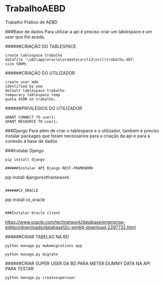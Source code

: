 # TrabalhoAEBD
Trabalho Prático de AEBD

###Base de dados
Para utilizar a api é preciso criar um tablespace e um user que lhe aceda.


######CRIAÇÃO DO TABLESPACE
```
create tablespace trabalho
datafile '\u01\app\oracle\oradata\orcl12\orcl\trabalho.dbf'
size 500M;
```


######CRIAÇÃO DO UTILIZADOR
```
create user adm
identified by wow
default tablespace trabalho
temporary tablespace temp
quota 450M on trabalho;
```


######PRIVILÉGIOS DO UTILIZADOR
```
GRANT CONNECT TO user1;
GRANT RESOURCE TO user1;
```


###Django
Para além de criar o tablespace e o utilizador, também é preciso instalar packages que foram necessários para a criação da api e para a conexão à base de dados

###Instalar Django
```
pip install django

######Instalar API Django REST-FRAMEWORK
```
pip install djangorestframework
```

######CX_ORACLE
```
pip install cx_oracle
```

###Instalar Oracle client
```
https://www.oracle.com/technetwork/database/enterprise-edition/downloads/database12c-win64-download-2297732.html

######CRIAR TABELAS NA BD
```
python manage.py makemigrations app
```

```
python manage.py migrate
```

######CRIAR SUPER USER DA BD PARA METER DUMMY DATA NA API PARA TESTAR
```
python manage.py createsuperuser
```
